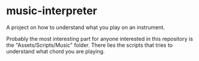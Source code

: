 # music-interpreter
A project on how to understand what you play on an instrument.

Probably the most interesting part for anyone interested in this repository is the "Assets/Scripts/Music" folder.
There lies the scripts that tries to understand what chord you are playing. 
